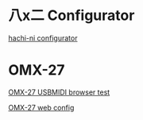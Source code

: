 # 八x二 Configurator

[hachi-ni configurator](<https://okyeron.github.io/8x2/index.html>) 

# OMX-27 

[OMX-27 USBMIDI browser test](<https://okyeron.github.io/OMX-27/browser_test/index.html>) 

[OMX-27 web config](<https://okyeron.github.io/OMX-27/webconfig/index.html>) 
